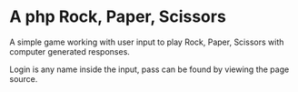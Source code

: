 # A php Rock, Paper, Scissors
A simple game working with user input to play Rock, Paper, Scissors with computer generated responses.

Login is any name inside the input, pass can be found by viewing the page source.
